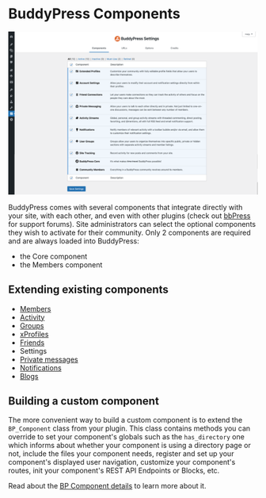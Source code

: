 # BuddyPress Components

![BP Settings / Components](../assets/bp-settings-components.png)

BuddyPress comes with several components that integrate directly with your site, with each other, and even with other plugins (check out [bbPress](https://bbpress.org) for support forums). Site administrators can select the optional components they wish to activate for their community. Only 2 components are required and are always loaded into BuddyPress:

- the Core component
- the Members component

## Extending existing components

- [Members](./members/README.md)
- [Activity](./activity/README.md)
- [Groups](./groups/README.md)
- [xProfiles](./xprofile/README.md)
- [Friends](./friends/README.md)
- Settings
- [Private messages](./messages/README.md)
- [Notifications](./notifications/README.md)
- [Blogs](./blogs/README.md)

## Building a custom component

The more convenient way to build a custom component is to extend the `BP_Component` class from your plugin. This class contains methods you can override to set your component's globals such as the `has_directory` one which informs about whether your component is using a directory page or not, include the files your component needs, register and set up your component's displayed user navigation, customize your component's routes, init your component's REST API Endpoints or Blocks, etc.

Read about the [BP Component details](./build-component.md) to learn more about it.
